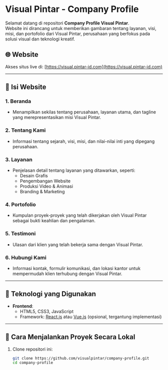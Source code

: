 # Visual Pintar - Company Profile

Selamat datang di repositori **Company Profile Visual Pintar**.  
Website ini dirancang untuk memberikan gambaran tentang layanan, visi, misi, dan portofolio dari Visual Pintar, perusahaan yang berfokus pada solusi visual dan teknologi kreatif.  

## 🌐 Website  
Akses situs live di: [https://visual.pintar-id.com](https://visual.pintar-id.com)  

---

## 📖 Isi Website  

### 1. **Beranda**  
  - Menampilkan sekilas tentang perusahaan, layanan utama, dan tagline yang merepresentasikan misi Visual Pintar.  

### 2. **Tentang Kami**  
  - Informasi tentang sejarah, visi, misi, dan nilai-nilai inti yang dipegang perusahaan.  

### 3. **Layanan**  
  - Penjelasan detail tentang layanan yang ditawarkan, seperti:  
    - Desain Grafis  
    - Pengembangan Website  
    - Produksi Video & Animasi  
    - Branding & Marketing  

### 4. **Portofolio**  
  - Kumpulan proyek-proyek yang telah dikerjakan oleh Visual Pintar sebagai bukti keahlian dan pengalaman.  

### 5. **Testimoni**  
  - Ulasan dari klien yang telah bekerja sama dengan Visual Pintar.  

### 6. **Hubungi Kami**  
  - Informasi kontak, formulir komunikasi, dan lokasi kantor untuk mempermudah klien terhubung dengan Visual Pintar.  

---

## 🔧 Teknologi yang Digunakan  

- **Frontend**:  
  - HTML5, CSS3, JavaScript  
  - Framework: [React.js](https://reactjs.org) atau [Vue.js](https://vuejs.org) (opsional, tergantung implementasi)  

---

## 🚀 Cara Menjalankan Proyek Secara Lokal  

1. Clone repositori ini:  
   ```bash
   git clone https://github.com/visualpintar/company-profile.git
   cd company-profile
